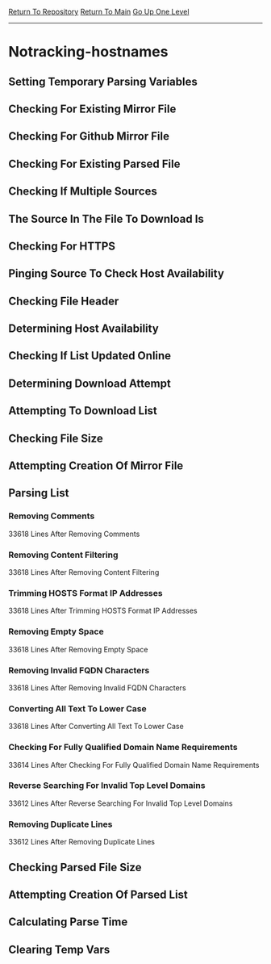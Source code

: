 [Return To Repository](https://github.com/deathbybandaid/piholeparser/)
[Return To Main](https://github.com/deathbybandaid/piholeparser/blob/master/RecentRunLogs/Mainlog.md)
[Go Up One Level](https://github.com/deathbybandaid/piholeparser/blob/master/RecentRunLogs/TopLevelScripts/30-Processing-Blacklists.md)
____________________________________
# Notracking-hostnames
## Setting Temporary Parsing Variables
## Checking For Existing Mirror File
## Checking For Github Mirror File
## Checking For Existing Parsed File
## Checking If Multiple Sources
## The Source In The File To Download Is
## Checking For HTTPS
## Pinging Source To Check Host Availability
## Checking File Header
## Determining Host Availability
## Checking If List Updated Online
## Determining Download Attempt
## Attempting To Download List
## Checking File Size
## Attempting Creation Of Mirror File
## Parsing List
### Removing Comments
33618 Lines After Removing Comments
### Removing Content Filtering
33618 Lines After Removing Content Filtering
### Trimming HOSTS Format IP Addresses
33618 Lines After Trimming HOSTS Format IP Addresses
### Removing Empty Space
33618 Lines After Removing Empty Space
### Removing Invalid FQDN Characters
33618 Lines After Removing Invalid FQDN Characters
### Converting All Text To Lower Case
33618 Lines After Converting All Text To Lower Case
### Checking For Fully Qualified Domain Name Requirements
33614 Lines After Checking For Fully Qualified Domain Name Requirements
### Reverse Searching For Invalid Top Level Domains
33612 Lines After Reverse Searching For Invalid Top Level Domains
### Removing Duplicate Lines
33612 Lines After Removing Duplicate Lines
## Checking Parsed File Size
## Attempting Creation Of Parsed List
## Calculating Parse Time
## Clearing Temp Vars
